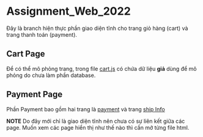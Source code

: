 # Assignment_Web_2022

Đây là branch hiện thực phần giao diện tĩnh cho trang giỏ hàng (cart) và trang thanh toán (payment).
## Cart Page

Để có thể mô phỏng trang, trong file [cart.js](./cart.js) có chứa dữ liệu **giả** dùng để mô phỏng do chưa làm phần database. 
## Payment Page

Phần Payment bao gồm hai trang là [payment](./payment.html) và trang [ship Info](./ship-info.html)

**NOTE** Do đây mới chỉ là giao diện tĩnh nên chưa có sự liên kết giữa các page. Muốn xem các page hiển thị như thế nào thì cần mở từng file html.
